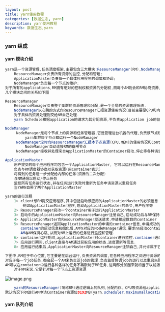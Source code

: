 ```yaml
---
layout: post
title: yarn使用教程
categories: [数据生态, yarn]
description: yarn使用教程
keywords: 数据生态,yarn
---
```


 <meta name="referrer" content="no-referrer"/>

### yarn 组成

#### yarn 模块介绍

```java
yarn是一个资源管理,任务调度框架,主要包含三大模块:ResourceManager(RM),NodeManager(NM),ApplicationMaster(AM)其中：
    ResourceManager负责所有资源的监控,分配和管理;
    ApplicationMaster负责每一个具体应用程序的调度和协调;
    NodeMananger负责每一个节点的维护;
对于所有的applications,RM拥有绝对的控制权和资源的分配权,而每个AM则会和RM协商资源,同时和NodeManager通信来执行和监控task,
几个模块之间的关系如下图

ResourceManager
    ResourceManager负责整个集群的资源管理和分配,是一个全局的资源管理系统.
    NodeManager以心跳的方式向ResourceManager汇报资源使用情况(目前主要是CPU和内存的使用情况),RM只接收NM的资源汇报信息,
    对于具体的资源处理则交给NM自己处理.
    yarn Schedule根据application的请求为其分配资源,不负责application job的监控,追踪,运行状态反馈,启动等工作.

NodeManager
     NodeManager是每个节点上的资源和任务管理器,它是管理这台机器的代理,负责该节点程序的运行,以及该节点资源的管理和监控
         yarn集群每个节点都运行一个NodeManager
     NodeManager定时向ResourceManager汇报本节点资源(CPU,MEM)的使用情况和Container的运行状态,当ResourceManger宕机时
         NodeManager自动连接RM的备用节点
     NodeManager接收并处理来自ApplicationMaster的Container启动,停止等各种请求.

ApplicationMaster
    用户提交的每个应用程序均包含一个ApplicationMaster, 它可以运行在ResourceManager以外的机器上
    负责与RM调度器协商以获取资源(用Container表示)
    将得到的任务进一步分配给内部的任务(资源的二次分配)
    与NM通信以启动/停止任务
    监控所有任务运行状态,并在任务运行失败时重新为任务申请资源以重启任务
    当YARN自带了两个ApplicationMaster

yarn的运行流程
    1> client想RM提交应用程序,其中包括启动该应用的ApplicationMaster的必须信息
        例如ApplicationMaster程序,启动ApplicationMaster的命令,用户程序等
    2> ResourceManager启动一个container用于运行ApplicationMaster
    3> 启动中的ApplicationMaster向ResourceManager注册自己,启动成功后与RM保持心跳
    4> ApplicationMaster向ResourceManager发送请求,申请相应数目的container
    5> ResourceManager返回ApplicationMaster的申请的container信息,申请成功的container,由ApplicationMaster进行初始化.
       container的启动信息初始化后,AM与对应的NodeManager通信,要求nm启动container.
       AM与NM保持心跳,从而对NM上运行的任务进行监控和管理.
    6> container运行期间,applicationMaster对container进行监控.container通过RPC协议向对应的AM汇报自己的进行和状态等信息.
    7> 应用运行期间,client直接与AM通过获取应用的状态,进度更新等信息.
    8> 应用运行结束后,ApplicationMaster向ResourceManager注销自己,并允许属于它的container被收回.

```

```java
下图中,RM位于中心位置,它主要是在后台运行,负责资源的调度,在各种应用程序之间进行资源的调度和仲裁.
对应于每一个job任务,都会起一个AM来负责该job的管理,负责监督协调job的运行以及重启失败的job,同时,
AM可以在container中运行各种各样的任务不再限制于MR任务,这两部分加起来就相当于以前版本的jobTracker.
    对于NM来说,它是针对每一个节点上资源资源
```

![image.png](https://cdn.nlark.com/yuque/0/2021/png/659846/1637546535952-0d08e870-e263-462c-a6ed-2063b515e275.png#clientId=u58beb42b-1612-4&from=paste&height=342&id=u98f251ca&margin=%5Bobject%20Object%5D&name=image.png&originHeight=684&originWidth=1368&originalType=binary&ratio=1&size=655953&status=done&style=none&taskId=u2621d555-5796-479d-b9a2-cd47c190cb9&width=684)

```java
    yarn的ResourceManager(简称RM)通过逻辑上的队列,分配内存、CPU等资源给application,
默认情况下RM运行AM申请Container资源位8192MB(yarn.scheduler.maximumallocation)

```

#### yarn 队列介绍
